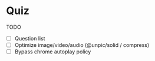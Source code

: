 # Quiz

TODO

- [ ] Question list
- [ ] Optimize image/video/audio (@unpic/solid / compress)
- [ ] Bypass chrome autoplay policy

